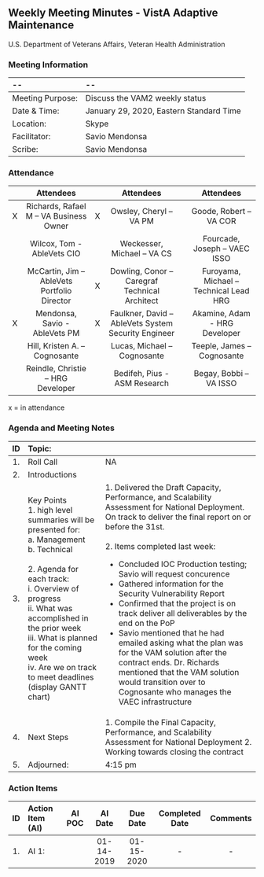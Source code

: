 ## Weekly Meeting Minutes  - VistA Adaptive Maintenance
U.S. Department of Veterans Affairs, Veteran Health Administration

### Meeting Information
| -- | -- |
|:---|:---|
| Meeting Purpose: | Discuss the VAM2 weekly status  |
| Date & Time: | January 29, 2020, Eastern Standard Time |
| Location:	| Skype | 
| Facilitator:	| Savio Mendonsa |
| Scribe: | Savio Mendonsa |

### Attendance
|  | Attendees |  | Attendees	|  | Attendees |
|:---:|:---:|:---:|:---:|:---:|:---:|
| X | Richards, Rafael M – VA Business Owner | X | Owsley, Cheryl – VA PM |  | Goode, Robert – VA COR |
|  | Wilcox, Tom - AbleVets CIO |  | Weckesser, Michael – VA CS |  | Fourcade, Joseph – VAEC ISSO |
|  | McCartin, Jim – AbleVets Portfolio Director | X | Dowling, Conor – Caregraf Technical Architect | | Furoyama, Michael – Technical Lead HRG | 
| X | Mendonsa, Savio - AbleVets PM | X | Faulkner, David – AbleVets System Security Engineer |  | Akamine, Adam - HRG Developer |
|  | Hill, Kristen A. – Cognosante |  | Lucas, Michael – Cognosante  |  | Teeple, James – Cognosante |
|  | Reindle, Christie – HRG Developer |  | Bedifeh, Pius - ASM Research |  | Begay, Bobbi – VA ISSO |

x = in attendance

### Agenda and Meeting Notes

| ID | Topic: |  |
|:---:|:---|:---|
| 1. | Roll Call | NA |
| 2. | Introductions |  | 
| 3. | Key Points </br>  1. high level summaries will be presented for:  </br>  a. Management  </br>  b. Technical  </br> </br> 2. Agenda for each track:  </br>  i. Overview of progress  </br> ii. What was accomplished in the prior week </br> iii. What is planned for the coming week </br>  iv.	Are we on track to meet deadlines (display GANTT chart) | 1. Delivered the Draft Capacity, Performance, and Scalability Assessment for National Deployment. On track to deliver the final report on or before the 31st. </br> </br> 2. Items completed last week: <ul> <li> Concluded IOC Production testing; Savio will request concurence </li> <li> Gathered information for the Security Vulnerability Report </li> <li> Confirmed that the project is on track deliver all deliverables by the end on the PoP </li> <li> Savio mentioned that he had emailed asking what the plan was for the VAM solution after the contract ends. Dr. Richards mentioned that the VAM solution would transition over to Cognosante who manages the VAEC infrastructure </li></ul> 
 | 4. | Next Steps| 1. Compile the Final Capacity, Performance, and Scalability Assessment for National Deployment 2. Working towards closing the contract | 
| 5. | Adjourned: | 4:15 pm |


### Action Items

| ID | Action Item (AI) | AI POC | AI Date | Due Date | Completed Date | Comments |
|:---:|:---|:---:|:---:|:---:|:---:|:---:|
| 1. | AI 1:   |  | 01-14-2019 | 01-15-2020 | - | - |
